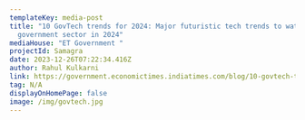 ```yaml
---
templateKey: media-post
title: "10 GovTech trends for 2024: Major futuristic tech trends to watch in
  government sector in 2024"
mediaHouse: "ET Government "
projectId: Samagra
date: 2023-12-26T07:22:34.416Z
author: Rahul Kulkarni
link: https://government.economictimes.indiatimes.com/blog/10-govtech-trends-for-2024-major-futuristic-tech-trends-to-watch-in-government-sector-in-2024/106291853
tag: N/A
displayOnHomePage: false
image: /img/govtech.jpg
---
```


